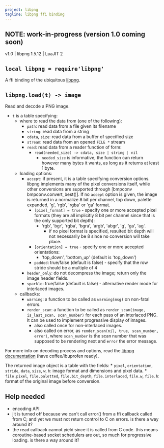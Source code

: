 ```yaml
---
project: libpng
tagline: libpng ffi binding
---
```


## NOTE: work-in-progress (version 1.0 coming soon)

v1.0 | libpng 1.5.12 | LuaJIT 2

## `local libpng = require'libpng'`

A ffi binding of the ubiquitous [libpng].

## `libpng.load(t) -> image`

Read and decode a PNG image.

  * `t` is a table specifying:
    * where to read the data from (one of the following):
      * `path`: read data from a file given its filename
      * `string`: read data from a string
      * `cdata`, `size`: read data from a buffer of specified size
      * `stream`: read data from an opened `FILE *` stream
      * `read`: read data from a reader function of form:
        * `read(needed_size) -> cdata, size | string | nil`
          * `needed_size` is informative, the function can return however many bytes it wants, as long as it returns at least 1 byte.
    * loading options:
      * `accept`: if present, it is a table specifying conversion options. libpng implements many of the pixel conversions itself, while other conversions are supported through [bmpconv bmpconv.convert_best()]. If no `accept` option is given, the image is returned in a normalize 8 bit per channel, top down, palette expanded, 'g', 'rgb', 'rgba' or 'ga' format.
        * `[pixel_format] = true` - specify one or more accepted pixel formats (they are all implicitly 8 bit per channel since that is the only supported bit depth):
          * 'rgb', 'bgr', 'rgba', 'bgra', 'argb', 'abgr', 'g', 'ga', 'ag'.
            * if no pixel format is specified, resulted bit depth will not necessarily be 8 since no conversion will take place.
        * `[orientation] = true` - specify one or more accepted orientations:
          * 'top_down', 'bottom_up' (default is 'top_down')
        * `padded`: true/false (default is false) - specify that the row stride should be a multiple of 4
      * `header_only`: do not decompress the image; return only the image header fields.
      * `sparkle`: true/false (default is false) - alternative render mode for interlaced images.
    * callbacks:
      * `warning`: a function to be called as `warning(msg)` on non-fatal errors.
      * `render_scan`: a function to be called as `render_scan(image, is_last_scan, scan_number)` for each pass of an interlaced PNG. It can be used to implement progressive display of images.
        * also called once for non-interlaced images.
        * also called on error, as `render_scan(nil, true, scan_number, error)`, where `scan_number` is the scan number that was supposed to be rendering next and `error` the error message.

For more info on decoding process and options, read the [libpng documentation] (have coffee/ibuprofen ready).

The returned image object is a table with the fields:
    * `pixel`, `orientation`, `stride`, `data`, `size`, `w`, `h`: image format and dimensions and pixel data.
    * `file.pixel`, `file.paletted`, `file.bit_depth`, `file.interlaced`, `file.w`, `file.h`: format of the original image before conversion.

## Help needed

  * encoding API
  * jit is turned off because we can't call error() from a ffi callback called from C; and yet we must not return control to C on errors. is there a way around it?
  * the read callback cannot yield since it is called from C code. this means coroutine-based socket schedulers are out, so much for progressive loading. is there a way around it?


[libpng]:                 http://www.libpng.org/pub/png/libpng.html
[libpng documentation]:   http://www.libpng.org/pub/png/libpng-1.2.5-manual.html
